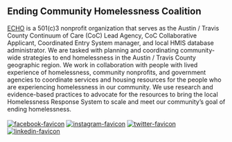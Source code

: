 ## Ending Community Homelessness Coalition

[ECHO](https://www.austinecho.org) is a 501(c)3 nonprofit organization that serves as the Austin / Travis County Continuum of Care (CoC) Lead Agency, CoC Collaborative Applicant, Coordinated Entry System manager, and local HMIS database administrator. We are tasked with planning and coordinating community-wide strategies to end homelessness in the Austin / Travis County geographic region. We work in collaboration with people with lived experience of homelessness, community nonprofits, and government agencies to coordinate services and housing resources for the people who are experiencing homelessness in our community. We use research and evidence-based practices to advocate for the resources to bring the local Homelessness Response System to scale and meet our community’s goal of ending homelessness.
<br>
<br>
[![facebook-favicon](https://echo2019.wpenginepowered.com/wp-content/uploads/2019/05/logo-e1597849534966.png)](https://www.facebook.com/atxecho) [![instagram-favicon](https://echo2019.wpenginepowered.com/wp-content/uploads/2019/05/logo-e1597849534966.png)](https://www.instagram.com/atx_echo/) [![twitter-favicon](https://echo2019.wpenginepowered.com/wp-content/uploads/2019/05/logo-e1597849534966.png)](https://twitter.com/atxecho) [![linkedin-favicon](https://echo2019.wpenginepowered.com/wp-content/uploads/2019/05/logo-e1597849534966.png)](https://www.linkedin.com/company/ending-community-homelessness-coalition)

<!--

**Here are some ideas to get you started:**

🙋‍♀️ A short introduction - what is your organization all about?
🌈 Contribution guidelines - how can the community get involved?
👩‍💻 Useful resources - where can the community find your docs? Is there anything else the community should know?
🍿 Fun facts - what does your team eat for breakfast?
🧙 Remember, you can do mighty things with the power of [Markdown](https://docs.github.com/github/writing-on-github/getting-started-with-writing-and-formatting-on-github/basic-writing-and-formatting-syntax)
-->
